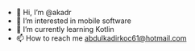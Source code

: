 - 👋 Hi, I’m @akadr
- 👀 I’m interested in mobile software
- 🌱 I’m currently learning Kotlin
- 📫 How to reach me abdulkadirkoc61@hotmail.com

<!---
akadr/akadr is a ✨ special ✨ repository because its `README.md` (this file) appears on your GitHub profile.
You can click the Preview link to take a look at your changes.
--->
